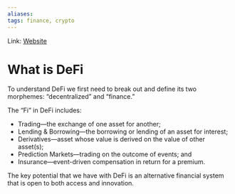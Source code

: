 ```yaml
---
aliases:
tags: finance, crypto
---
```

Link: [Website](https://www.allaboutalpha.com/blog/2021/01/19/what-is-defi/)

# What is DeFi
To understand DeFi we first need to break out and define its two morphemes: “decentralized” and “finance.”

The “Fi” in DeFi includes:
-   Trading—the exchange of one asset for another;
-   Lending & Borrowing—the borrowing or lending of an asset for interest;
-   Derivatives—asset whose value is derived on the value of other asset(s);
-   Prediction Markets—trading on the outcome of events; and
-   Insurance—event-driven compensation in return for a premium.

The key potential that we have with DeFi is an alternative financial system that is open to both access and innovation.

